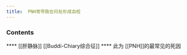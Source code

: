 ```yaml
---
title:  PNH常导致在何处形成血栓
--- 
```


### Contents
**** [[肝静脉]] [[Buddi-Chiary综合征]]
**** 此为 [[PNH]]的最常见的死因

